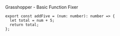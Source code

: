 Grasshopper - Basic Function Fixer

    export const addFive = (num: number): number => {
      let total = num + 5;
      return total;
    };
